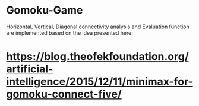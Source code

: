 # Gomoku-Game

  Horizontal, Vertical, Diagonal connectivity analysis and 
  Evaluation function are implemented based on the idea presented here:
  
# https://blog.theofekfoundation.org/artificial-intelligence/2015/12/11/minimax-for-gomoku-connect-five/
